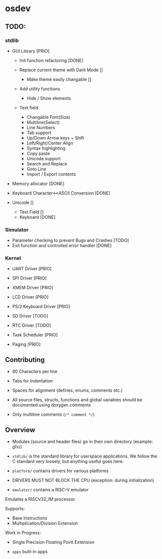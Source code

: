 # osdev

## TODO:

### stdlib
- GUI Library [PRIO]
	- Init function refactoring [DONE]
	- Replace current theme with Dark Mode []
		- Make theme easily changable []

	- Add utility functions
		- Hide / Show elements

	- Text field
		- Changable Font(Size)
		- Multiline(Select)
		- Line Numbers
		- Tab support
		- Up/Down Arrow keys + Shift
		- Left/Right/Center Align
		- Syntax highlighting
		- Copy paste
		- Unicode support
		- Search and Replace
		- Goto Line
		- Import / Export contents

- Memory allocator [DONE]
- Keyboard Character<->ASCII Conversion [DONE]

- Unicode []
	- Text Field []
	- Keyboard [DONE]

### Simulator
- Parameter checking to prevent Bugs and Crashes [TODO]
- Exit function and controlled error handler [DONE]

### Kernel
- UART Driver [PRIO]
- SPI Driver [PRIO]
- XMEM Driver [PRIO]
- LCD Driver [PRIO]
- PS/2 Keyboard Driver [PRIO]

- SD Driver [TODO]
- RTC Driver [TODO]

- Task Scheduler [PRIO]
- Paging [PRIO]

## Contributing
- 80 Characters per line
- Tabs for Indentation
- Spaces for alignment (defines, enums, comments etc.)
- All source files, structs, functions and global variables should be
  documented using doxygen comments

- Only multiline comments (`/* comment */`)

## Overview

- Modules (source and header files) go in their own directory (example: gfx/)

- `stdlib/` is the standard library for userspace applications.
  We follow the C standard very loosely, but anything useful goes here.

- `platform/` contains drivers for various platforms

- DRIVERS MUST NOT BLOCK THE CPU (exception: during initialization)

- `emulator/` contains a RISC-V emulator

Emulates a RISCV32_IM processor.

Supports:
- Base Instructions
- Multiplication/Division Extension

Work in Progress:
- Single Precision Floating Point Extension

- `apps` built-in apps

